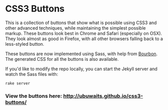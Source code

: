 # CSS3 Buttons

This is a collection of buttons that show what is possible using CSS3 and other advanced techniques, while maintaining the simplest possible markup. These buttons look best in Chrome and Safari (especially on OSX). They look almost as good in Firefox, with all other browsers falling back to a less-styled button.

These buttons are now implemented using Sass, with help from [Bourbon](http://github.com/thoughtbot/bourbon). The generated CSS for all the buttons is also available.

If you'd like to modify the repo locally, you can start the Jekyll server and watch the Sass files with:

    rake server

### View the buttons here: http://ubuwaits.github.io/css3-buttons/
